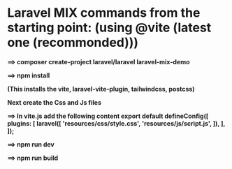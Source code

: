 <h1>Laravel MIX commands from the starting point: (using @vite (latest one (recommonded)))</h1>

<b> ==> composer create-project laravel/laravel laravel-mix-demo

<b> ==> npm install

(This installs the vite, laravel-vite-plugin, tailwindcss, postcss)

Next create the Css and Js files

<b> ==> In vite.js add the following content
 export default defineConfig([
	plugins: [
		laravel([
			'resources/css/style.css',
			'resources/js/script.js',
		]),
	],
 ]); 

<b> ==> npm run dev

<b> ==> npm run build

